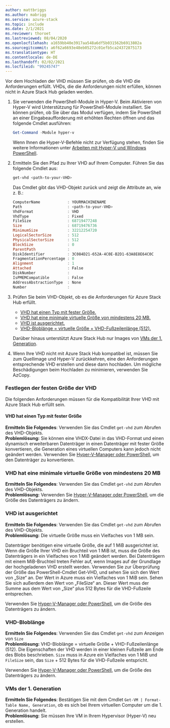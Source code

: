 ```yaml
---
author: mattbriggs
ms.author: mabrigg
ms.service: azure-stack
ms.topic: include
ms.date: 2/1/2021
ms.reviewer: thoroet
ms.lastreviewed: 08/04/2020
ms.openlocfilehash: a1659bb40e3917aa548a6df5b031562b6913802a
ms.sourcegitcommit: a6f62a6693e48eb05272c01efb5ca24372875173
ms.translationtype: HT
ms.contentlocale: de-DE
ms.lasthandoff: 02/02/2021
ms.locfileid: "99245747"
---
```

Vor dem Hochladen der VHD müssen Sie prüfen, ob die VHD die Anforderungen erfüllt. VHDs, die die Anforderungen nicht erfüllen, können nicht in Azure Stack Hub geladen werden.

1. Sie verwenden die PowerShell-Module in Hyper-V. Beim Aktivieren von Hyper-V wird Unterstützung für PowerShell-Module installiert. Sie können prüfen, ob Sie über das Modul verfügen, indem Sie PowerShell an einer Eingabeaufforderung mit erhöhten Rechten öffnen und das folgende Cmdlet ausführen:

    ```powershell  
    Get-Command -Module hyper-v
    ```

    Wenn Ihnen die Hyper-V-Befehle nicht zur Verfügung stehen, finden Sie weitere Informationen unter [Arbeiten mit Hyper-V und Windows PowerShell](/virtualization/hyper-v-on-windows/quick-start/try-hyper-v-powershell). 

2. Ermitteln Sie den Pfad zu Ihrer VHD auf Ihrem Computer. Führen Sie das folgende Cmdlet aus:

    ```powershell  
    get-vhd <path-to-your-VHD>
    ```

    Das Cmdlet gibt das VHD-Objekt zurück und zeigt die Attribute an, wie z. B.:
    
    ```powershell  
    ComputerName            : YOURMACHINENAME
    Path                    : <path-to-your-VHD>
    VhdFormat               : VHD
    VhdType                 : Fixed
    FileSize                : 68719477248
    Size                    : 68719476736
    MinimumSize             : 32212254720
    LogicalSectorSize       : 512
    PhysicalSectorSize      : 512
    BlockSize               : 0
    ParentPath              :
    DiskIdentifier          : 3C084D21-652A-4C0E-B2D1-63A8E8E64C0C
    FragmentationPercentage : 0
    Alignment               : 1
    Attached                : False
    DiskNumber              :
    IsPMEMCompatible        : False
    AddressAbstractionType  : None
    Number                  :
    ```

3. Prüfen Sie beim VHD-Objekt, ob es die Anforderungen für Azure Stack Hub erfüllt.
    - [VHD hat einen Typ mit fester Größe.](#vhd-is-of-fixed-type)
    - [VHD hat eine minimale virtuelle Größe von mindestens 20 MB.](#vhd-has-minimum-virtual-size-of-at-least-20-mb)
    - [VHD ist ausgerichtet.](#vhd-is-aligned)
    - [VHD-Bloblänge = virtuelle Größe + VHD-Fußzeilenlänge (512).](#vhd-blob-length) 
    
    Darüber hinaus unterstützt Azure Stack Hub nur Images von [VMs der 1. Generation](#generation-one-vms).

4. Wenn Ihre VHD nicht mit Azure Stack Hub kompatibel ist, müssen Sie zum Quellimage und Hyper-V zurückkehren, eine den Anforderungen entsprechende VHD erstellen und diese dann hochladen. Um mögliche Beschädigungen beim Hochladen zu minimieren, verwenden Sie AzCopy.

### <a name="how-to-fix-your-vhd"></a>Festlegen der festen Größe der VHD

Die folgenden Anforderungen müssen für die Kompatibilität Ihrer VHD mit Azure Stack Hub erfüllt sein.

#### <a name="vhd-is-of-fixed-type"></a>VHD hat einen Typ mit fester Größe
**Ermitteln Sie Folgendes**: Verwenden Sie das Cmdlet `get-vhd` zum Abrufen des VHD-Objekts.  
**Problemlösung:** Sie können eine VHDX-Datei in das VHD-Format und einen dynamisch erweiterbaren Datenträger in einen Datenträger mit fester Größe konvertieren, die Generation eines virtuellen Computers kann jedoch nicht geändert werden.
Verwenden Sie [Hyper-V-Manager oder PowerShell](/azure/virtual-machines/windows/prepare-for-upload-vhd-image#use-hyper-v-manager-to-convert-the-disk), um den Datenträger zu konvertieren.

### <a name="vhd-has-minimum-virtual-size-of-at-least-20-mb"></a>VHD hat eine minimale virtuelle Größe von mindestens 20 MB
**Ermitteln Sie Folgendes**: Verwenden Sie das Cmdlet `get-vhd` zum Abrufen des VHD-Objekts.  
**Problemlösung:** Verwenden Sie [Hyper-V-Manager oder PowerShell](/azure/virtual-machines/windows/prepare-for-upload-vhd-image#use-hyper-v-manager-to-resize-the-disk), um die Größe des Datenträgers zu ändern. 

### <a name="vhd-is-aligned"></a>VHD ist ausgerichtet
**Ermitteln Sie Folgendes**: Verwenden Sie das Cmdlet `get-vhd` zum Abrufen des VHD-Objekts.  
**Problemlösung:** Die virtuelle Größe muss ein Vielfaches von 1 MB sein. 

Datenträger benötigen eine virtuelle Größe, die auf 1 MiB ausgerichtet ist. Wenn die Größe Ihrer VHD ein Bruchteil von 1 MiB ist, muss die Größe des Datenträgers in ein Vielfaches von 1 MiB geändert werden. Bei Datenträgern mit einem MiB-Bruchteil treten Fehler auf, wenn Images auf der Grundlage der hochgeladenen VHD erstellt werden. Verwenden Sie zur Überprüfung der Größe das PowerShell-Cmdlet Get-VHD, und sehen Sie sich den Wert von „Size“ an. Der Wert in Azure muss ein Vielfaches von 1 MiB sein. Sehen Sie sich außerdem den Wert von „FileSize“ an. Dieser Wert muss der Summe aus dem Wert von „Size“ plus 512 Bytes für die VHD-Fußzeile entsprechen.

Verwenden Sie [Hyper-V-Manager oder PowerShell](/azure/virtual-machines/windows/prepare-for-upload-vhd-image#use-hyper-v-manager-to-resize-the-disk), um die Größe des Datenträgers zu ändern. 


### <a name="vhd-blob-length"></a>VHD-Bloblänge
**Ermitteln Sie Folgendes**: Verwenden Sie das Cmdlet `get-vhd` zum Anzeigen von `Size`   
**Problemlösung:** VHD-Bloblänge = virtuelle Größe + VHD-Fußzeilenlänge (512). Die Eigenschaften der VHD werden in einer kleinen Fußzeile am Ende des Blobs beschrieben. `Size` muss in Azure ein Vielfaches von 1 MiB und `FileSize` sein, das `Size` + 512 Bytes für die VHD-Fußzeile entspricht.

Verwenden Sie [Hyper-V-Manager oder PowerShell](/azure/virtual-machines/windows/prepare-for-upload-vhd-image#use-hyper-v-manager-to-resize-the-disk), um die Größe des Datenträgers zu ändern. 

### <a name="generation-one-vms"></a>VMs der 1. Generation
**Ermitteln Sie Folgendes**: Bestätigen Sie mit dem Cmdlet `Get-VM | Format-Table Name, Generation`, ob es sich bei Ihrem virtuellen Computer um die 1. Generation handelt.  
**Problemlösung:** Sie müssen Ihre VM in Ihrem Hypervisor (Hyper-V) neu erstellen.